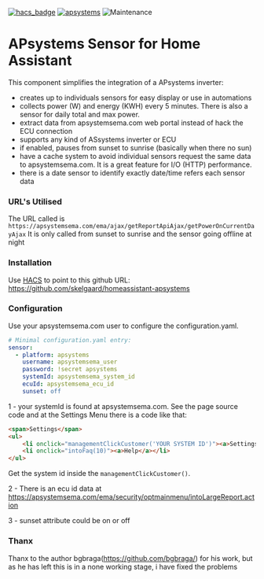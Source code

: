 [![hacs_badge](https://img.shields.io/badge/HACS-Default-orange.svg)](https://github.com/custom-components/hacs) [![apsystems](https://img.shields.io/github/v/release/skelgaard/homeassistant-apsystems.svg)](https://github.com/skelgaard/homeassistant-apsystems) ![Maintenance](https://img.shields.io/maintenance/yes/2022.svg)

# APsystems Sensor for Home Assistant
This component simplifies the integration of a APsystems inverter:
* creates up to individuals sensors for easy display or use in automations
* collects power (W) and energy (KWH) every 5 minutes. There is also a sensor for daily total and max power.
* extract data from apsystemsema.com web portal instead of hack the ECU connection
* supports any kind of ASsystems inverter or ECU
* if enabled, pauses from sunset to sunrise (basically when there no sun)
* have a cache system to avoid individual sensors request the same data to apsystemsema.com. It is a great feature for I/O (HTTP) performance.
* there is a date sensor to identify exactly date/time refers each sensor data

### URL's Utilised
The URL called is ``https://apsystemsema.com/ema/ajax/getReportApiAjax/getPowerOnCurrentDayAjax``
It is only called from sunset to sunrise and the sensor going offline at night

### Installation
Use [HACS](https://custom-components.github.io/hacs/) to point to this github URL:
https://github.com/skelgaard/homeassistant-apsystems

### Configuration
Use your apsystemsema.com user to configure the configuration.yaml.
```yaml
# Minimal configuration.yaml entry:
sensor:
  - platform: apsystems
    username: apsystemsema_user
    password: !secret apsystems
    systemId: apsystemsema_system_id
    ecuId: apsystemsema_ecu_id
    sunset: off
```
1 - your systemId is found at apsystemsema.com. See the page source code and at the Settings Menu there is a code like that:
```html
<span>Settings</span>
<ul>
    <li onclick="managementClickCustomer('YOUR SYSTEM ID')"><a>Settings</a></li>
    <li onclick="intoFaq(10)"><a>Help</a></li>
</ul>
```
Get the system id inside the ```managementClickCustomer()```.

2 - There is an ecu id data at https://apsystemsema.com/ema/security/optmainmenu/intoLargeReport.action

3 - sunset attribute could be on or off


### Thanx
Thanx to the author bgbraga(https://github.com/bgbraga/) for his work, but as he has left this is in a none working stage, i have fixed the problems
